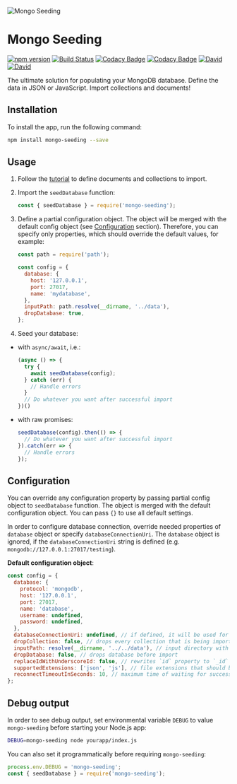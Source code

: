 ![Mongo Seeding](https://raw.githubusercontent.com/pkosiec/mongo-seeding/master/docs/assets/logo.png)

# Mongo Seeding

[![npm version](https://badge.fury.io/js/mongo-seeding.svg)](https://npmjs.org/package/mongo-seeding) [![Build Status](https://travis-ci.org/pkosiec/mongo-seeding.svg?branch=master)](https://travis-ci.org/pkosiec/mongo-seeding) [![Codacy Badge](https://api.codacy.com/project/badge/Coverage/9960aeeba19d4992b0df8781cd580eec)](https://www.codacy.com/app/pkosiec/mongo-seeding?utm_source=github.com&utm_medium=referral&utm_content=pkosiec/mongo-seeding&utm_campaign=Badge_Coverage) [![Codacy Badge](https://api.codacy.com/project/badge/Grade/9960aeeba19d4992b0df8781cd580eec)](https://www.codacy.com/app/pkosiec/mongo-seeding?utm_source=github.com&amp;utm_medium=referral&amp;utm_content=pkosiec/mongo-seeding&amp;utm_campaign=Badge_Grade) [![David](https://img.shields.io/david/pkosiec/mongo-seeding.svg?path=core)]() [![David](https://img.shields.io/david/dev/pkosiec/mongo-seeding.svg?path=core)]()

The ultimate solution for populating your MongoDB database. Define the data in JSON or JavaScript. Import collections and documents!

## Installation

To install the app, run the following command:

```bash
npm install mongo-seeding --save
```

## Usage

1. Follow the [tutorial](https://github.com/pkosiec/mongo-seeding/tree/master/docs/import-data-definition.md) to define documents and collections to import.
1. Import the `seedDatabase` function:

    ```javascript
    const { seedDatabase } = require('mongo-seeding');
    ```

1. Define a partial configuration object. The object will be merged with the default config object (see [Configuration](#configuration) section). Therefore, you can specify only properties, which should override the default values, for example:

    ```javascript
    const path = require('path');

    const config = {
      database: {
        host: '127.0.0.1',
        port: 27017,
        name: 'mydatabase',
      },
      inputPath: path.resolve(__dirname, '../data'),
      dropDatabase: true,
    };
    ```

1. Seed your database:

  - with `async/await`, i.e.:

    ```javascript
    (async () => {
      try {
        await seedDatabase(config);
      } catch (err) {
        // Handle errors
      }
      // Do whatever you want after successful import
    })()    
    ```

  - with raw promises:
  
    ```javascript
    seedDatabase(config).then(() => {
      // Do whatever you want after successful import
    }).catch(err => {
      // Handle errors
    });
    ```

## Configuration

You can override any configuration property by passing partial config object to `seedDatabase` function. The object is merged with the default configuration object. You can pass `{}` to use all default settings.

In order to configure database connection, override needed properties of `database` object or specify `databaseConnectionUri`. The `database` object is ignored, if the `databaseConnectionUri` string is defined (e.g. `mongodb://127.0.0.1:27017/testing`).

**Default configuration object**:

```javascript
const config = {
  database: {
    protocol: 'mongodb',
    host: '127.0.0.1',
    port: 27017,
    name: 'database',
    username: undefined,
    password: undefined,
  },
  databaseConnectionUri: undefined, // if defined, it will be used for DB connection instead of `database` object
  dropCollection: false, // drops every collection that is being imported
  inputPath: resolve(__dirname, '../../data'), // input directory with import data structure
  dropDatabase: false, // drops database before import
  replaceIdWithUnderscoreId: false, // rewrites `id` property to `_id` for every document; useful for ORMs
  supportedExtensions: ['json', 'js'], // file extensions that should be read
  reconnectTimeoutInSeconds: 10, // maximum time of waiting for successful connection with MongoDB
};
```

## Debug output

In order to see debug output, set environmental variable `DEBUG` to value `mongo-seeding` before starting your Node.js app:

```bash
DEBUG=mongo-seeding node yourapp/index.js
```

You can also set it programmatically before requiring `mongo-seeding`:

```javascript
process.env.DEBUG = 'mongo-seeding';
const { seedDatabase } = require('mongo-seeding');
```
